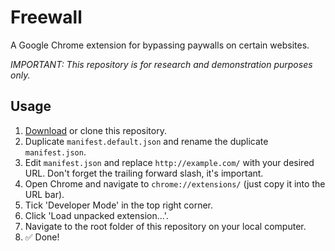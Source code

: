 # Freewall
A Google Chrome extension for bypassing paywalls on certain websites.

*IMPORTANT: This repository is for research and demonstration purposes only.*

## Usage
1. [Download](https://github.com/owenandrews/freewall/archive/master.zip) or clone this repository.
2. Duplicate ```manifest.default.json``` and rename the duplicate ```manifest.json```.
3. Edit ```manifest.json``` and replace ```http://example.com/``` with your desired URL. Don't forget the trailing forward slash, it's important.
4. Open Chrome and navigate to ```chrome://extensions/``` (just copy it into the URL bar).
5. Tick 'Developer Mode' in the top right corner.
6. Click 'Load unpacked extension...'.
7. Navigate to the root folder of this repository on your local computer.
8. :white_check_mark: Done!
